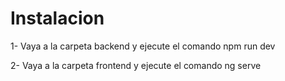 <h1>Instalacion</h1>

1- Vaya a la carpeta backend y ejecute el comando npm run dev

2- Vaya a la carpeta frontend y ejecute el comando ng serve 
